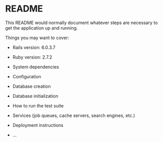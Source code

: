 # README

This README would normally document whatever steps are necessary to get the
application up and running.

Things you may want to cover:

* Rails version: 6.0.3.7

* Ruby version: 2.7.2

* System dependencies

* Configuration

* Database creation

* Database initialization

* How to run the test suite

* Services (job queues, cache servers, search engines, etc.)

* Deployment instructions

* ...
